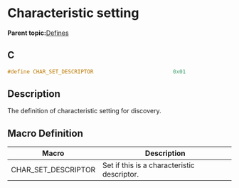# Characteristic setting

**Parent topic:**[Defines](GUID-2332289F-4AD3-4431-A19E-6BC876CE0076.md)

## C

```c
#define CHAR_SET_DESCRIPTOR                         0x01
```

## Description

The definition of characteristic setting for discovery.

## Macro Definition

|Macro|Description|
|-----|-----------|
|CHAR\_SET\_DESCRIPTOR|Set if this is a characteristic descriptor.|


